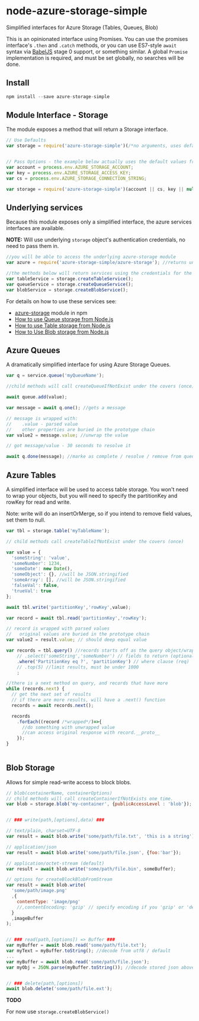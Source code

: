 # node-azure-storage-simple

Simplified interfaces for Azure Storage (Tables, Queues, Blob)

This is an opinionated interface using Promises.  You can use the promises interface's `.then` and `.catch` methods, or you can use ES7-style `await` syntax via [BabelJS](http://babeljs.io/) stage 0 support, or something similar.  A global `Promise` implementation is required, and must be set globally, no searches will be done.


## Install

```js
npm install --save azure-storage-simple
```

## Module Interface - Storage

The module exposes a method that will return a Storage interface.

```js
// Use Defaults
var storage = require('azure-storage-simple')(/*no arguments, uses defaults*/); //no await


// Pass Options - the example below actually uses the default values from the environment
var account = process.env.AZURE_STORAGE_ACCOUNT;
var key = process.env.AZURE_STORAGE_ACCESS_KEY;
var cs = process.env.AZURE_STORAGE_CONNECTION_STRING;

var storage = require('azure-storage-simple')(account || cs, key || null);
```


## Underlying services

Because this module exposes only a simplified interface, the azure services interfaces are available.

**NOTE:** Will use underlying `storage` object's authentication credentials, no need to pass them in.

```js
//you will be able to access the underlying azure-storage module
var azure = require('azure-storage-simple/azure-storage'); //returns underlying azure-storage module

//the methods below will return services using the credentials for the storage object
var tableService = storage.createTableService();
var queueService = storage.createQueueService();
var blobService = storage.createBlobService();
```

For details on how to use these services see:

* [azure-storage](https://www.npmjs.com/package/azure-storage) module in npm
* [How to use Queue storage from Node.js](http://azure.microsoft.com/en-us/documentation/articles/storage-nodejs-how-to-use-queues/)
* [How to use Table storage from Node.js](http://azure.microsoft.com/en-us/documentation/articles/storage-nodejs-how-to-use-table-storage/)
* [How to Use Blob storage from Node.js](http://azure.microsoft.com/en-us/documentation/articles/storage-nodejs-how-to-use-blob-storage/)


## Azure Queues

A dramatically simplified interface for using Azure Storage Queues.

```js
var q = service.queue('myQueueName');

//child methods will call createQueueIfNotExist under the covers (once)

await queue.add(value);

var message = await q.one(); //gets a message

// message is wrapped with:
//    .value - parsed value  
//    other properties are buried in the prototype chain
var value2 = message.value; //unwrap the value

// got message/value - 30 seconds to resolve it

await q.done(message); //marke as complete / resolve / remove from queue
```


## Azure Tables

A simplified interface will be used to access table storage.  You won't need to wrap your objects, but you will need to specify the partitionKey and rowKey for read and write.

Note: write will do an insertOrMerge, so if you intend to remove field values, set them to null.

```js
var tbl = storage.table('myTableName');

// child methods call createTableIfNotExist under the covers (once)

var value = {
  'someString': 'value',
  'someNumber': 1234,
  'someDate': new Date(),
  'someObject': {}, //will be JSON.stringified
  'someArray': [], //will be JSON.stringified
  'falseVal': false,
  'trueVal': true
};

await tbl.write('partitionKey','rowKey',value);

var record = await tbl.read('partitionKey','rowKey');

// record is wrapped with parsed values
//   original values are buried in the prototype chain
var value2 = result.value; // should deep equal value

var records = tbl.query() //records starts off as the query object/wrapper
    // .select('someString','someNumber') // fields to return (optional)
	.where('PartitionKey eq ?', 'partitionKey') // where clause (req)
    // .top(5) //limit results, must be under 1000
	; 

//there is a next method on query, and records that have more
while (records.next) {
  // get the next set of results 
  // if there are more results, will have a .next() function
  records = await records.next();

  records
    .forEach((record /*wrapped*/)=>{
      //do something with unwrapped value
      //can access original response with record.__proto__
    });
}
  
```

## Blob Storage

Allows for simple read-write access to block blobs.

```js
// blob(containerName, containerOptions)
// child methods will call createContainerIfNotExists one time.
var blob = storage.blob('my-container', {publicAccessLevel : 'blob'});


// ### write(path,[options],data) ###

// text/plain, charset=UTF-8
var result = await blob.write('some/path/file.txt', 'this is a string');

// application/json
var result = await blob.write('some/path/file.json', {foo:'bar'});

// application/octet-stream (default)
var result = await blob.write('some/path/file.bin', someBuffer);

// options for createBlockBlobFromStream
var result = await blob.write(
  'some/path/image.png'
  ,{
    contentType: 'image/png'
    //,contentEncoding: 'gzip' // specify encoding if you 'gzip' or 'deflate' your content
  }
  ,imageBuffer
);


// ### read(path,[options]) => Buffer ###
var myBuffer = await blob.read('some/path/file.txt');
var myText = myBuffer.toString(); //decode from utf8 / default
...
var myBuffer = await blob.read('some/path/file.json');
var myObj = JSON.parse(myBuffer.toString()); //decode stored json above..


// ### delete(path,[options])
await blob.delete('some/path/file.ext');
```

**TODO**

For now use `storage.createBlobService()`

